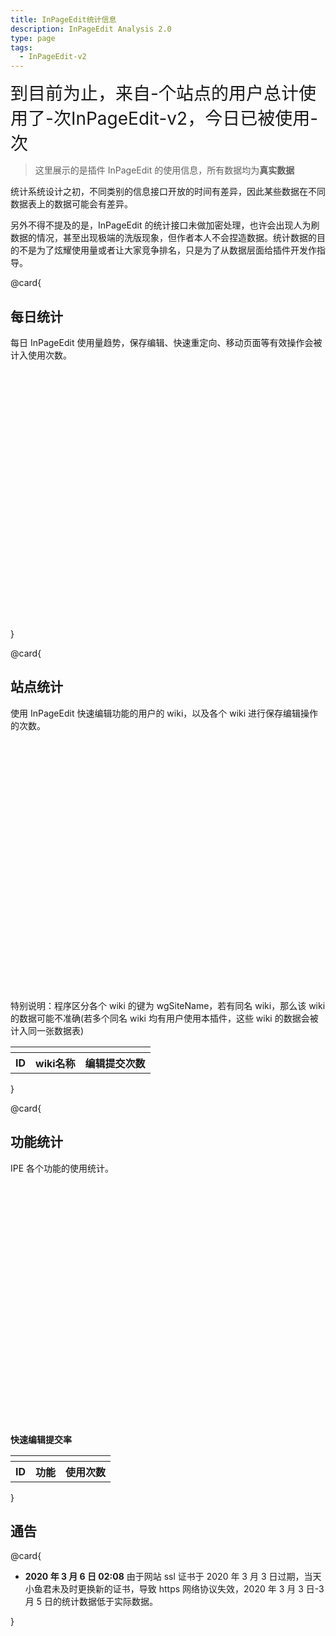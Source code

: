 ```yaml
---
title: InPageEdit统计信息
description: InPageEdit Analysis 2.0
type: page
tags:
  - InPageEdit-v2
---
```


<div style="font-size: 28px;">到目前为止，来自<span id="allSiteTimes">-</span>个站点的用户总计使用了<span id="allFunctionTimes">-</span>次InPageEdit-v2，今日已被使用<span id="todayTimes">-</span>次</div>

> 这里展示的是插件 InPageEdit 的使用信息，所有数据均为**真实数据**

统计系统设计之初，不同类别的信息接口开放的时间有差异，因此某些数据在不同数据表上的数据可能会有差异。

另外不得不提及的是，InPageEdit 的统计接口未做加密处理，也许会出现人为刷数据的情况，甚至出现极端的洗版现象，但作者本人不会捏造数据。统计数据的目的不是为了炫耀使用量或者让大家竞争排名，只是为了从数据层面给插件开发作指导。

<div class="tabber" id="tabber-1">

<div class="tabbertab" title="每日统计">

@card{

## 每日统计

每日 InPageEdit 使用量趋势，保存编辑、快速重定向、移动页面等有效操作会被计入使用次数。

<!-- ECharts -->
<div id="dateEcharts" style="width: 100%;height:400px;"></div>

}

</div>

<div class="tabbertab" title="站点统计">

@card{

## 站点统计

使用 InPageEdit 快速编辑功能的用户的 wiki，以及各个 wiki 进行保存编辑操作的次数。

<!-- ECharts -->
<div id="siteEcharts" style="width: 100%;height:400px;"></div>

特别说明：程序区分各个 wiki 的键为 wgSiteName，若有同名 wiki，那么该 wiki 的数据可能不准确(若多个同名 wiki 均有用户使用本插件，这些 wiki 的数据会被计入同一张数据表)

<!-- Table -->
<div id="siteTable">
  <table class="responsive-table highlight">
    <tr>
      <th colspan="3" id="total"></th>
    </tr>
    <tr>
      <th>ID</th>
      <th>wiki名称</th>
      <th>编辑提交次数</th>
    </tr>
  </table>
</div>

}

</div>

<div class="tabbertab" title="功能统计">

@card{

## 功能统计

IPE 各个功能的使用统计。

<!-- ECharts -->
<div id="functionEcharts" style="width: 100%;height:400px;"></div>
<!-- 编辑保存率 -->

<div id="savePersents">
<b>快速编辑提交率</b><span id="howMuch"></span>
<div id="savePersentsProgress" class="progress"><div id="savePersentsBar" class="determinate"></div></div>
</div>

<!-- Table -->
<div class="tabbertab" id="functionTable">
  <table class="responsive-table highlight">
     <tr>
      <th colspan="3" id="total"></th>
    </tr>
    <tr>
      <th>ID</th>
      <th>功能</th>
      <th>使用次数</th>
    </tr>
  </table>
</div>

}

</div>

</div>

## 通告

@card{

- **2020 年 3 月 6 日 02:08** 由于网站 ssl 证书于 2020 年 3 月 3 日过期，当天小鱼君未及时更换新的证书，导致 https 网络协议失效，2020 年 3 月 3 日-3 月 5 日的统计数据低于实际数据。

}

<!-- 加载样式与脚本 -->
<link href="/inpageedit-v2/style.css" rel="stylesheet">
<script src="https://cdn.bootcss.com/echarts/4.4.0-rc.1/echarts.min.js"></script>
<script src="script.js"></script>
